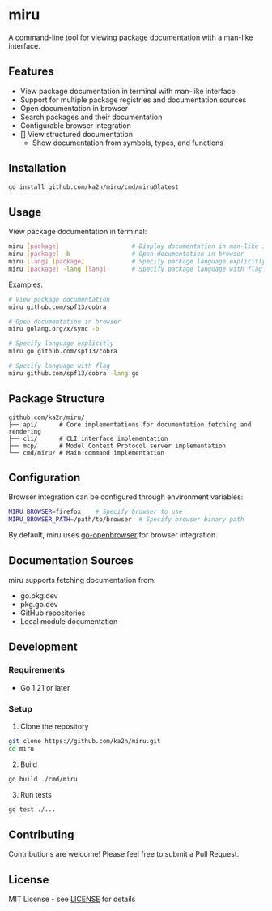 # miru

A command-line tool for viewing package documentation with a man-like interface.

## Features

- View package documentation in terminal with man-like interface
- Support for multiple package registries and documentation sources
- Open documentation in browser
- Search packages and their documentation
- Configurable browser integration
- [] View structured documentation
  - Show documentation from symbols, types, and functions

## Installation

```bash
go install github.com/ka2n/miru/cmd/miru@latest
```

## Usage

View package documentation in terminal:

```bash
miru [package]                    # Display documentation in man-like interface
miru [package] -b                 # Open documentation in browser
miru [lang] [package]             # Specify package language explicitly
miru [package] -lang [lang]       # Specify package language with flag
```

Examples:

```bash
# View package documentation
miru github.com/spf13/cobra

# Open documentation in browser
miru golang.org/x/sync -b

# Specify language explicitly
miru go github.com/spf13/cobra

# Specify language with flag
miru github.com/spf13/cobra -lang go
```

## Package Structure

```
github.com/ka2n/miru/
├── api/      # Core implementations for documentation fetching and rendering
├── cli/      # CLI interface implementation
├── mcp/      # Model Context Protocol server implementation
└── cmd/miru/ # Main command implementation
```

## Configuration

Browser integration can be configured through environment variables:

```bash
MIRU_BROWSER=firefox    # Specify browser to use
MIRU_BROWSER_PATH=/path/to/browser  # Specify browser binary path
```

By default, miru uses [go-openbrowser](https://github.com/haya14busa/go-openbrowser) for browser integration.

## Documentation Sources

miru supports fetching documentation from:

- go.pkg.dev
- pkg.go.dev
- GitHub repositories
- Local module documentation

## Development

### Requirements

- Go 1.21 or later

### Setup

1. Clone the repository

```bash
git clone https://github.com/ka2n/miru.git
cd miru
```

2. Build

```bash
go build ./cmd/miru
```

3. Run tests

```bash
go test ./...
```

## Contributing

Contributions are welcome! Please feel free to submit a Pull Request.

## License

MIT License - see [LICENSE](LICENSE) for details
